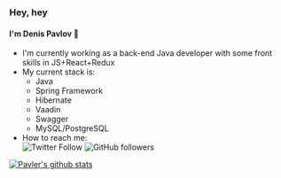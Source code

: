 ### Hey, hey 
#### I'm Denis Pavlov 👋

- I'm currently working as a back-end Java developer with some front skills in JS+React+Redux
- My current stack is:
  - Java
  - Spring Framework
  - Hibernate
  - Vaadin
  - Swagger
  - MySQL/PostgreSQL
- How to reach me:  
![Twitter Follow](https://img.shields.io/twitter/follow/epicoder?style=social)
![GitHub followers](https://img.shields.io/github/followers/pavler495?style=social)

<!--
**pavler495/pavler495** is a ✨ _special_ ✨ repository because its `README.md` (this file) appears on your GitHub profile.

Here are some ideas to get you started:

- 🔭 I’m currently working on ...
- 🌱 I’m currently learning ...
- 👯 I’m looking to collaborate on ...
- 🤔 I’m looking for help with ...
- 💬 Ask me about ...
- 📫 How to reach me: ...
- 😄 Pronouns: ...
- ⚡ Fun fact: ...
-->

[![Pavler's github stats](https://github-readme-stats.vercel.app/api?username=pavler495&show_icons=true&hide=stars,issues,contribs)](https://github.com/pavler495/github-readme-stats)
